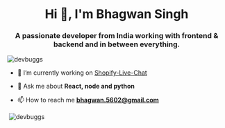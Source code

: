 <h1 align="center">Hi 👋, I'm Bhagwan Singh</h1>
<h3 align="center">A passionate developer from India working with frontend & backend and in between everything.</h3>

<p align="left"> <img src="https://komarev.com/ghpvc/?username=devbuggs&label=Profile%20views&color=0e75b6&style=flat" alt="devbuggs" /> </p>

- 🔭 I’m currently working on [Shopify-Live-Chat](https://growwise.club/shopify/login/)

- 💬 Ask me about **React, node and python**

- 📫 How to reach me **bhagwan.5602@gmail.com**


<p>&nbsp;<img align="center" src="https://github-stats-alpha.vercel.app/api?username=devbuggs&cc=000&tc=fff&ic=fff&bc=000" alt="devbuggs" /></p>
